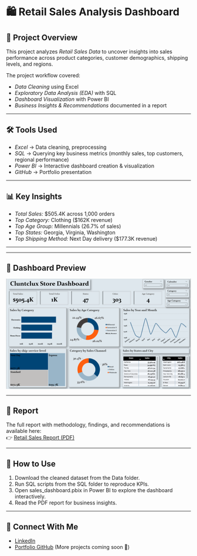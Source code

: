 # 🛍 Retail Sales Analysis Dashboard

## 📌 Project Overview
This project analyzes *Retail Sales Data* to uncover insights into sales performance across product categories, customer demographics, shipping levels, and regions.  

The project workflow covered:
- *Data Cleaning* using Excel  
- *Exploratory Data Analysis (EDA)* with SQL  
- *Dashboard Visualization* with Power BI  
- *Business Insights & Recommendations* documented in a report  

---

## 🛠 Tools Used
- *Excel* → Data cleaning, preprocessing  
- *SQL* → Querying key business metrics (monthly sales, top customers, regional performance)  
- *Power BI* → Interactive dashboard creation & visualization  
- *GitHub* → Portfolio presentation  

---

## 📊 Key Insights
- *Total Sales:* $505.4K across 1,000 orders  
- *Top Category:* Clothing ($162K revenue)  
- *Top Age Group:* Millennials (26.7% of sales)  
- *Top States:* Georgia, Virginia, Washington  
- *Top Shipping Method:* Next Day delivery ($177.3K revenue)  

---

---

## 📸 Dashboard Preview
![Dashboard Screenshot](cccc.png)

---

## 📑 Report
The full report with methodology, findings, and recommendations is available here:  
👉 [Retail Sales Report (PDF)](Report/Retail_Sales_Report.pdf)

---

## 🚀 How to Use
1. Download the cleaned dataset from the Data folder.  
2. Run SQL scripts from the SQL folder to reproduce KPIs.  
3. Open sales_dashboard.pbix in Power BI to explore the dashboard interactively.  
4. Read the PDF report for business insights.  

---

## 🔗 Connect With Me
- [LinkedIn](https://www.linkedin.com/in/toluwalase-amusan-875566233)  
- [Portfolio GitHub](https://github.com/) (More projects coming soon 🚀)

